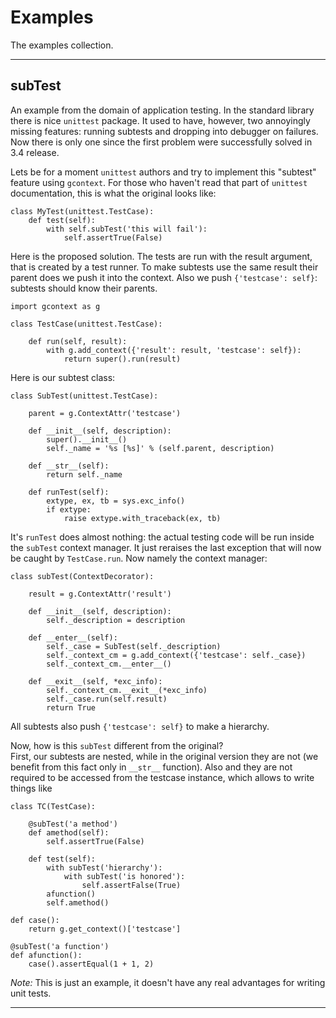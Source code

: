 # Examples

The examples collection.

---

## subTest

An example from the domain of application testing. In the standard
library there is nice `unittest` package. It used to have, however, two annoyingly missing features:
running subtests and dropping into debugger on failures. Now there is only one since
the first problem were successfully solved in 3.4 release.

Lets be for a moment `unittest` authors and try to implement this "subtest" feature
using `gcontext`. For those who haven't read that part of `unittest` documentation,
this is what the original looks like:

    class MyTest(unittest.TestCase):
        def test(self):
            with self.subTest('this will fail'):
                self.assertTrue(False)

Here is the proposed solution. The tests are run with the result argument, that is
created by a test runner. To make subtests use the same result their parent does
we push it into the context. Also we push `{'testcase': self}`: subtests should know
their parents.

    import gcontext as g

    class TestCase(unittest.TestCase):

        def run(self, result):
            with g.add_context({'result': result, 'testcase': self}):
                return super().run(result)

Here is our subtest class:

    class SubTest(unittest.TestCase):

        parent = g.ContextAttr('testcase')

        def __init__(self, description):
            super().__init__()
            self._name = '%s [%s]' % (self.parent, description)

        def __str__(self):
            return self._name

        def runTest(self):
            extype, ex, tb = sys.exc_info()
            if extype:
                raise extype.with_traceback(ex, tb)

It's `runTest` does almost nothing: the actual testing code will be run inside the `subTest`
context manager. It just reraises the last exception that will now be caught by
`TestCase.run`. Now namely the context manager:


    class subTest(ContextDecorator):

        result = g.ContextAttr('result')

        def __init__(self, description):
            self._description = description

        def __enter__(self):
            self._case = SubTest(self._description)
            self._context_cm = g.add_context({'testcase': self._case})
            self._context_cm.__enter__()

        def __exit__(self, *exc_info):
            self._context_cm.__exit__(*exc_info)
            self._case.run(self.result)
            return True


All subtests also push `{'testcase': self}` to make a hierarchy.

Now, how is this `subTest` different from the original?                  
First, our subtests are nested,
while in the original version they are not (we benefit from this fact only in `__str__` function).
Also and they are not required to be accessed
from the testcase instance, which allows to write things like

    class TC(TestCase):

        @subTest('a method')
        def amethod(self):
            self.assertTrue(False)

        def test(self):
            with subTest('hierarchy'):
                with subTest('is honored'):
                    self.assertFalse(True)
            afunction()
            self.amethod()

    def case():
        return g.get_context()['testcase']

    @subTest('a function')
    def afunction():
        case().assertEqual(1 + 1, 2)

*Note:* This is just an example, it doesn't have any real advantages for writing unit tests.

---
